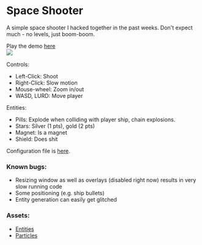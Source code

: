 # Space Shooter

A simple space shooter I hacked together in the past weeks. Don't expect much - no levels, just boom-boom.

Play the demo [here](http://maierfelix.github.io/space-shooter/)<br/>
<a href="http://i.imgur.com/o9TLWKJ.jpg"><img src="http://i.imgur.com/o9TLWKJ.jpg" align="left"/></a><br/>

Controls:

 * Left-Click: Shoot
 * Right-Click: Slow motion
 * Mouse-wheel: Zoom in/out
 * WASD, LURD: Move player

Entities:

 * Pills: Explode when colliding with player ship, chain explosions.
 * Stars: Silver (1 pts), gold (2 pts)
 * Magnet: Is a magnet
 * Shield: Does shit

Configuration file is [here](https://github.com/maierfelix/space-shooter/blob/master/js/cfg.js).

### Known bugs:
 * Resizing window as well as overlays (disabled right now) results in very slow running code
 * Some positioning (e.g. ship bullets)
 * Entity generation can easily get glitched

### Assets:

 * [Entities](http://kenney.nl/assets/space-shooter-redux)
 * [Particles](https://graphicriver.net/item/special-effects-vol06/12607934)
